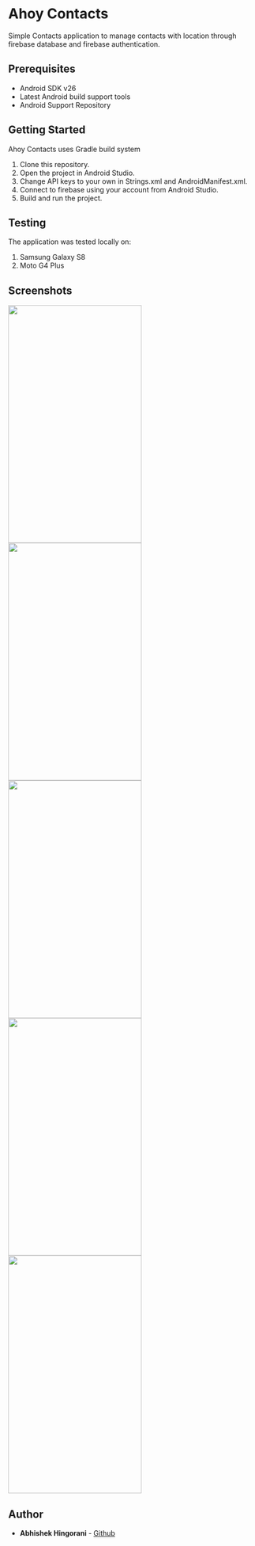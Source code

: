 # Ahoy Contacts

Simple Contacts application to manage contacts with location through firebase database and firebase authentication.

## Prerequisites
<ul>
<li>Android SDK v26</li>
<li>Latest Android build support tools</li>
<li>Android Support Repository</li>
</ul>

## Getting Started

Ahoy Contacts uses Gradle build system 

<ol>
<li>Clone this repository.</li>
<li>Open the project in Android Studio.</li>
<li>Change API keys to your own in Strings.xml and AndroidManifest.xml.</li>
<li>Connect to firebase using your account from Android Studio.</li>
<li>Build and run the project.</li>
</ol>

## Testing
The application was tested locally on:
<ol>
<li>Samsung Galaxy S8</li>
<li>Moto G4 Plus</li>
</ol>

## Screenshots

<img src="https://raw.github.com/AbhishekHingorani/AhoyContacts/master/screenshots/home.png" width="270" height="480">

<img src="https://raw.github.com/AbhishekHingorani/AhoyContacts/master/screenshots/login.png" width="270" height="480">

<img src="https://raw.github.com/AbhishekHingorani/AhoyContacts/master/screenshots/contacts.png" width="270" height="480">

<img src="https://raw.github.com/AbhishekHingorani/AhoyContacts/master/screenshots/addcontact.png" width="270" height="480">

<img src="https://raw.github.com/AbhishekHingorani/AhoyContacts/master/screenshots/edit.png" width="270" height="480">

## Author

* **Abhishek Hingorani** -  [Github](https://github.com/AbhishekHingorani)


